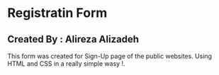 # Registratin Form

## Created By : Alireza Alizadeh

This form was created for Sign-Up page of the public websites.
Using HTML and CSS in a really simple wasy !.
